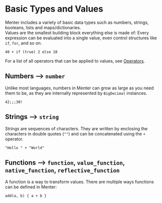 # Basic Types and Values

Menter includes a variety of basic data types such as numbers, strings, booleans, lists and maps/dictionaries.  
Values are the smallest building block everything else is made of: Every expression can be evaluated into a single
value, even control structures like `if`, `for`, and so on.

```result=42
40 + if (true) 2 else 10
```

For a list of all operators that can be applied to values, see [Operators](Core_Language_operators.html).

## Numbers --> `number`

Unlike most languages, numbers in Menter can grow as large as you need them to be, as they are internally represented by
`BigDecimal` instances.

```result=42;;;265252859812191058636308480000000
42;;;30!
```

## Strings --> `string`

Strings are sequences of characters. They are written by enclosing the characters in double quotes (`""`) and can be
concatenated using the `+` operator.

```result="Hello World"
"Hello " + "World"
```


## Functions --> `function`, `value_function`, `native_function`, `reflective_function`

A function is a way to transform values. There are multiple ways functions can be defined in Menter:

```
add(a, b) { a + b }
```
